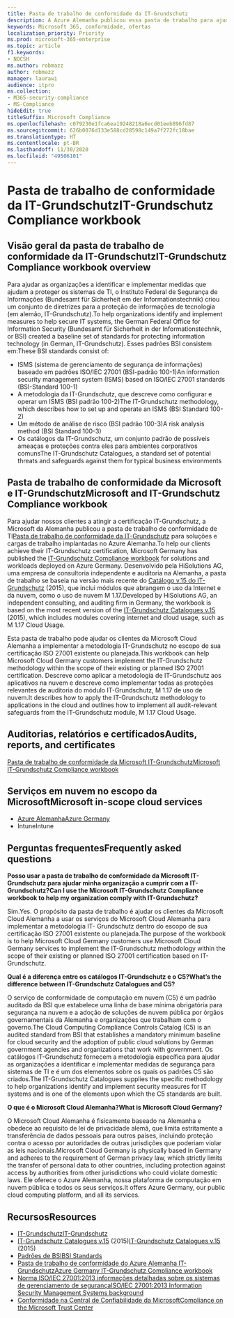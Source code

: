 ```yaml
---
title: Pasta de trabalho de conformidade da IT-Grundschutz
description: A Azure Alemanha publicou essa pasta de trabalho para ajudar nossos clientes a conquistar a certificação IT-Grundschutz.
keywords: Microsoft 365, conformidade, ofertas
localization_priority: Priority
ms.prod: microsoft-365-enterprise
ms.topic: article
f1.keywords:
- NOCSH
ms.author: robmazz
author: robmazz
manager: laurawi
audience: itpro
ms.collection:
- M365-security-compliance
- MS-Compliance
hideEdit: true
titleSuffix: Microsoft Compliance
ms.openlocfilehash: c079230e1fca6ea19248218a6ecd01eeb896fd87
ms.sourcegitcommit: 626b0076d133e588cd28598c149a7f272fc18bae
ms.translationtype: HT
ms.contentlocale: pt-BR
ms.lasthandoff: 11/30/2020
ms.locfileid: "49506101"
---
```

# <a name="it-grundschutz-compliance-workbook"></a><span data-ttu-id="e3049-104">Pasta de trabalho de conformidade da IT-Grundschutz</span><span class="sxs-lookup"><span data-stu-id="e3049-104">IT-Grundschutz Compliance workbook</span></span>

## <a name="it-grundschutz-compliance-workbook-overview"></a><span data-ttu-id="e3049-105">Visão geral da pasta de trabalho de conformidade da IT-Grundschutz</span><span class="sxs-lookup"><span data-stu-id="e3049-105">IT-Grundschutz Compliance workbook overview</span></span>

<span data-ttu-id="e3049-106">Para ajudar as organizações a identificar e implementar medidas que ajudam a proteger os sistemas de TI, o Instituto Federal de Segurança de Informações (Bundesamt für Sicherheit em der Informationstechnik) criou um conjunto de diretrizes para a proteção de informações de tecnologia (em alemão, IT-Grundschutz).</span><span class="sxs-lookup"><span data-stu-id="e3049-106">To help organizations identify and implement measures to help secure IT systems, the German Federal Office for Information Security (Bundesamt für Sicherheit in der Informationstechnik, or BSI) created a baseline set of standards for protecting information technology (in German, IT-Grundschutz).</span></span> <span data-ttu-id="e3049-107">Esses padrões BSI consistem em:</span><span class="sxs-lookup"><span data-stu-id="e3049-107">These BSI standards consist of:</span></span>

- <span data-ttu-id="e3049-108">ISMS (sistema de gerenciamento de segurança de informações) baseado em padrões ISO/IEC 27001 (BSI-padrão 100-1)</span><span class="sxs-lookup"><span data-stu-id="e3049-108">An information security management system (ISMS) based on ISO/IEC 27001 standards (BSI-Standard 100-1)</span></span>
- <span data-ttu-id="e3049-109">A metodologia da IT-Grundschutz, que descreve como configurar e operar um ISMS (BSI padrão 100-2)</span><span class="sxs-lookup"><span data-stu-id="e3049-109">The IT-Grundschutz methodology, which describes how to set up and operate an ISMS (BSI Standard 100-2)</span></span>
- <span data-ttu-id="e3049-110">Um método de análise de risco (BSI padrão 100-3)</span><span class="sxs-lookup"><span data-stu-id="e3049-110">A risk analysis method (BSI Standard 100-3)</span></span>
- <span data-ttu-id="e3049-111">Os catálogos da IT-Grundschutz, um conjunto padrão de possíveis ameaças e proteções contra eles para ambientes corporativos comuns</span><span class="sxs-lookup"><span data-stu-id="e3049-111">The IT-Grundschutz Catalogues, a standard set of potential threats and safeguards against them for typical business environments</span></span>

## <a name="microsoft-and-it-grundschutz-compliance-workbook"></a><span data-ttu-id="e3049-112">Pasta de trabalho de conformidade da Microsoft e IT-Grundschutz</span><span class="sxs-lookup"><span data-stu-id="e3049-112">Microsoft and IT-Grundschutz Compliance workbook</span></span>

<span data-ttu-id="e3049-113">Para ajudar nossos clientes a atingir a certificação IT-Grundschutz, a Microsoft da Alemanha publicou a pasta de trabalho de conformidade de TI[Pasta de trabalho de conformidade da IT-Grundschutz](https://aka.ms/grundschutzworkbook) para soluções e cargas de trabalho implantadas no Azure Alemanha.</span><span class="sxs-lookup"><span data-stu-id="e3049-113">To help our clients achieve their IT-Grundschutz certification, Microsoft Germany has published the [IT-Grundschutz Compliance workbook](https://aka.ms/grundschutzworkbook) for solutions and workloads deployed on Azure Germany.</span></span> <span data-ttu-id="e3049-114">Desenvolvido pela HiSolutions AG, uma empresa de consultoria independente e auditoria na Alemanha, a pasta de trabalho se baseia na versão mais recente do [Catálogo v.15 do IT-Grundschutz](https://www.bsi.bund.de/SharedDocs/Downloads/DE/BSI/Grundschutz/International/GSK_15_EL_EN_Draft.pdf?__blob=publicationFile&v=2) (2015), que inclui módulos que abrangem o uso da Internet e da nuvem, como o uso de nuvem M 1.17.</span><span class="sxs-lookup"><span data-stu-id="e3049-114">Developed by HiSolutions AG, an independent consulting, and auditing firm in Germany, the workbook is based on the most recent version of the [IT-Grundschutz Catalogues v.15](https://www.bsi.bund.de/SharedDocs/Downloads/DE/BSI/Grundschutz/International/GSK_15_EL_EN_Draft.pdf?__blob=publicationFile&v=2) (2015), which includes modules covering internet and cloud usage, such as M 1.17 Cloud Usage.</span></span>

<span data-ttu-id="e3049-115">Esta pasta de trabalho pode ajudar os clientes da Microsoft Cloud Alemanha a implementar a metodologia IT-Grundschutz no escopo de sua certificação ISO 27001 existente ou planejada.</span><span class="sxs-lookup"><span data-stu-id="e3049-115">This workbook can help Microsoft Cloud Germany customers implement the IT-Grundschutz methodology within the scope of their existing or planned ISO 27001 certification.</span></span> <span data-ttu-id="e3049-116">Descreve como aplicar a metodologia de IT-Grundschutz aos aplicativos na nuvem e descreve como implementar todas as proteções relevantes de auditoria do módulo IT-Grundschutz, M 1.17 de uso de nuvem.</span><span class="sxs-lookup"><span data-stu-id="e3049-116">It describes how to apply the IT-Grundschutz methodology to applications in the cloud and outlines how to implement all audit-relevant safeguards from the IT-Grundschutz module, M 1.17 Cloud Usage.</span></span>

## <a name="audits-reports-and-certificates"></a><span data-ttu-id="e3049-117">Auditorias, relatórios e certificados</span><span class="sxs-lookup"><span data-stu-id="e3049-117">Audits, reports, and certificates</span></span>

[<span data-ttu-id="e3049-118">Pasta de trabalho de conformidade da Microsoft IT-Grundschutz</span><span class="sxs-lookup"><span data-stu-id="e3049-118">Microsoft IT-Grundschutz Compliance workbook</span></span>](https://aka.ms/grundschutzworkbook)

## <a name="microsoft-in-scope-cloud-services"></a><span data-ttu-id="e3049-119">Serviços em nuvem no escopo da Microsoft</span><span class="sxs-lookup"><span data-stu-id="e3049-119">Microsoft in-scope cloud services</span></span>

- [<span data-ttu-id="e3049-120">Azure Alemanha</span><span class="sxs-lookup"><span data-stu-id="e3049-120">Azure Germany</span></span>](https://aka.ms/AzureCompliance)
- <span data-ttu-id="e3049-121">Intune</span><span class="sxs-lookup"><span data-stu-id="e3049-121">Intune</span></span>

## <a name="frequently-asked-questions"></a><span data-ttu-id="e3049-122">Perguntas frequentes</span><span class="sxs-lookup"><span data-stu-id="e3049-122">Frequently asked questions</span></span>

<span data-ttu-id="e3049-123">**Posso usar a pasta de trabalho de conformidade da Microsoft IT-Grundschutz para ajudar minha organização a cumprir com a IT-Grundschutz?**</span><span class="sxs-lookup"><span data-stu-id="e3049-123">**Can I use the Microsoft IT-Grundschutz Compliance workbook to help my organization comply with IT-Grundschutz?**</span></span>

<span data-ttu-id="e3049-124">Sim.</span><span class="sxs-lookup"><span data-stu-id="e3049-124">Yes.</span></span> <span data-ttu-id="e3049-125">O propósito da pasta de trabalho é ajudar os clientes da Microsoft Cloud Alemanha a usar os serviços do Microsoft Cloud Alemanha para implementar a metodologia IT- Grundschutz dentro do escopo de sua certificação ISO 27001 existente ou planejada.</span><span class="sxs-lookup"><span data-stu-id="e3049-125">The purpose of the workbook is to help Microsoft Cloud Germany customers use Microsoft Cloud Germany services to implement the IT-Grundschutz methodology within the scope of their existing or planned ISO 27001 certification based on IT-Grundschutz.</span></span>

<span data-ttu-id="e3049-126">**Qual é a diferença entre os catálogos IT-Grundschutz e o C5?**</span><span class="sxs-lookup"><span data-stu-id="e3049-126">**What’s the difference between IT-Grundschutz Catalogues and C5?**</span></span>

<span data-ttu-id="e3049-127">O serviço de conformidade de computação em nuvem (C5) é um padrão auditado da BSI que estabelece uma linha de base mínima obrigatória para segurança na nuvem e a adoção de soluções de nuvem pública por órgãos governamentais da Alemanha e organizações que trabalham com o governo.</span><span class="sxs-lookup"><span data-stu-id="e3049-127">The Cloud Computing Compliance Controls Catalog (C5) is an audited standard from BSI that establishes a mandatory minimum baseline for cloud security and the adoption of public cloud solutions by German government agencies and organizations that work with government.</span></span> <span data-ttu-id="e3049-128">Os catálogos IT-Grundschutz fornecem a metodologia específica para ajudar as organizações a identificar e implementar medidas de segurança para sistemas de TI e é um dos elementos sobre os quais os padrões C5 são criados.</span><span class="sxs-lookup"><span data-stu-id="e3049-128">The IT-Grundschutz Catalogues supplies the specific methodology to help organizations identify and implement security measures for IT systems and is one of the elements upon which the C5 standards are built.</span></span>

<span data-ttu-id="e3049-129">**O que é o Microsoft Cloud Alemanha?**</span><span class="sxs-lookup"><span data-stu-id="e3049-129">**What is Microsoft Cloud Germany?**</span></span>

<span data-ttu-id="e3049-130">O Microsoft Cloud Alemanha é fisicamente baseado na Alemanha e obedece ao requisito de lei de privacidade alemã, que limita estritamente a transferência de dados pessoais para outros países, incluindo proteção contra o acesso por autoridades de outras jurisdições que poderiam violar as leis nacionais.</span><span class="sxs-lookup"><span data-stu-id="e3049-130">Microsoft Cloud Germany is physically based in Germany and adheres to the requirement of German privacy law, which strictly limits the transfer of personal data to other countries, including protection against access by authorities from other jurisdictions who could violate domestic laws.</span></span> <span data-ttu-id="e3049-131">Ele oferece o Azure Alemanha, nossa plataforma de computação em nuvem pública e todos os seus serviços.</span><span class="sxs-lookup"><span data-stu-id="e3049-131">It offers Azure Germany, our public cloud computing platform, and all its services.</span></span>

## <a name="resources"></a><span data-ttu-id="e3049-132">Recursos</span><span class="sxs-lookup"><span data-stu-id="e3049-132">Resources</span></span>

- [<span data-ttu-id="e3049-133">IT-Grundschutz</span><span class="sxs-lookup"><span data-stu-id="e3049-133">IT-Grundschutz</span></span>](https://www.bsi.bund.de/EN/Topics/ITGrundschutz/ITGrundschutzHome/itgrundschutzhome_node.html;jsessionid=5ABC53411232B460035220974AE634C4.1_cid351)
- <span data-ttu-id="e3049-134">[IT-Grundschutz Catalogues v.15](https://www.bsi.bund.de/SharedDocs/Downloads/DE/BSI/Grundschutz/International/GSK_15_EL_EN_Draft.pdf?__blob=publicationFile&v=2) (2015)</span><span class="sxs-lookup"><span data-stu-id="e3049-134">[IT-Grundschutz Catalogues v.15](https://www.bsi.bund.de/SharedDocs/Downloads/DE/BSI/Grundschutz/International/GSK_15_EL_EN_Draft.pdf?__blob=publicationFile&v=2) (2015)</span></span>
- [<span data-ttu-id="e3049-135">Padrões de BSI</span><span class="sxs-lookup"><span data-stu-id="e3049-135">BSI Standards</span></span>](https://www.bsi.bund.de/EN/Publications/BSIStandards/BSIStandards_node.html)
- [<span data-ttu-id="e3049-136">Pasta de trabalho de conformidade do Azure Alemanha IT-Grundschutz</span><span class="sxs-lookup"><span data-stu-id="e3049-136">Azure Germany IT-Grundschutz Compliance workbook</span></span>](https://aka.ms/grundschutzworkbook)
- [<span data-ttu-id="e3049-137">Norma ISO/IEC 27001:2013 informações detalhadas sobre os sistemas de gerenciamento de segurança</span><span class="sxs-lookup"><span data-stu-id="e3049-137">ISO/IEC 27001:2013 Information Security Management Systems background</span></span>](offering-iso-27001.md)
- [<span data-ttu-id="e3049-138">Conformidade na Central de Confiabilidade da Microsoft</span><span class="sxs-lookup"><span data-stu-id="e3049-138">Compliance on the Microsoft Trust Center</span></span>](https://www.microsoft.com/trust-center/compliance/compliance-overview)
